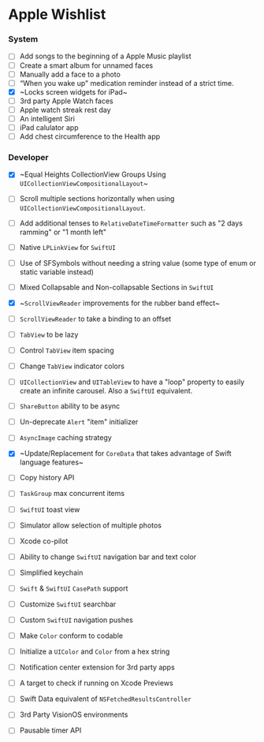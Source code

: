 # Apple Wishlist

### System
- [ ] Add songs to the beginning of a Apple Music playlist
- [ ] Create a smart album for unnamed faces
- [ ] Manually add a face to a photo
- [ ] “When you wake up" medication reminder instead of a strict time.
- [x] ~Locks screen widgets for iPad~
- [ ] 3rd party Apple Watch faces
- [ ] Apple watch streak rest day
- [ ] An intelligent Siri
- [ ] iPad calulator app
- [ ] Add chest circumference to the Health app

### Developer
- [x] ~Equal Heights CollectionView Groups Using `UICollectionViewCompositionalLayout`~
- [ ] Scroll multiple sections horizontally when using `UICollectionViewCompositionalLayout`.
- [ ] Add additional tenses to `RelativeDateTimeFormatter` such as "2 days ramming" or "1 month left"
- [ ] Native `LPLinkView` for `SwiftUI`
- [ ] Use of SFSymbols without needing a string value (some type of enum or static variable instead)
- [ ] Mixed Collapsable and Non-collapsable Sections in `SwiftUI`
- [x] ~`ScrollViewReader`  improvements for the rubber band effect~
- [ ] `ScrollViewReader` to take a binding to an offset
- [ ] `TabView` to be lazy
- [ ] Control `TabView` item spacing
- [ ] Change `TabView` indicator colors
- [ ] `UICollectionView` and `UITableView` to have a "loop" property to easily create an infinite carousel. Also a `SwiftUI` equivalent.
- [ ] `ShareButton` ability to be async
- [ ] Un-deprecate `Alert` "item" initializer
- [ ] `AsyncImage` caching strategy
- [x] ~Update/Replacement for `CoreData` that takes advantage of Swift language features~
- [ ] Copy history API
- [ ] `TaskGroup` max concurrent items
- [ ] `SwiftUI` toast view
- [ ] Simulator allow selection of multiple photos
- [ ] Xcode co-pilot
- [ ] Ability to change `SwiftUI` navigation bar and text color
- [ ] Simplified keychain
- [ ] `Swift` & `SwiftUI` `CasePath` support
- [ ] Customize `SwiftUI` searchbar
- [ ] Custom `SwiftUI` navigation pushes
- [ ] Make `Color` conform to codable
- [ ] Initialize a `UIColor` and `Color` from a hex string
- [ ] Notification center extension for 3rd party apps
- [ ] A target to check if running on Xcode Previews
- [ ] Swift Data equivalent of `NSFetchedResultsController`
- [ ] 3rd Party VisionOS environments
- [ ] Pausable timer API


